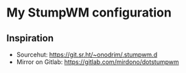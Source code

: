 # My StumpWM configuration

## Inspiration

- Sourcehut: https://git.sr.ht/~onodrim/.stumpwm.d
- Mirror on Gitlab: https://gitlab.com/mirdono/dotstumpwm

<!-- Local Variables: -->
<!-- jinx-local-words: "PulseAudio Vivendi contrib contrib's wifi" -->
<!-- End: -->
